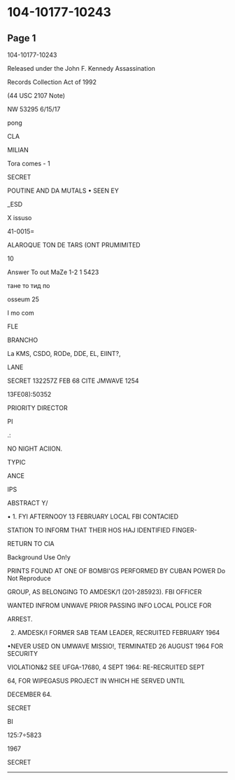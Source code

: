 # 104-10177-10243

## Page 1

104-10177-10243

Released under the John F. Kennedy Assassination

Records Collection Act of 1992

(44 USC 2107 Note)

NW 53295 6/15/17

pong

CLA

MILIAN

Tora comes - 1

SECRET

POUTINE AND DA MUTALS • SEEN EY

_ESD

X issuso

41-0015=

ALAROQUE TON DE TARS (ONT PRUMIMITED

10

Answer To out MaZe 1-2 1 5423

тане то тид по

osseum 25

I mo com

FLE

BRANCHO

La KMS, CSDO, RODe, DDE, EL, ElINT?,

LANE

SECRET 132257Z FEB 68 CITE JMWAVE 1254

13FE08):50352

PRIORITY DIRECTOR

PI

.:

NO NIGHT ACIION.

TYPIC

ANCE

IPS

ABSTRACT Y/

• 1. FYI AFTERNOOY 13 FEBRUARY LOCAL FBI CONTACIED

STATION TO INFORM THAT THEIR HOS HAJ IDENTIFIED FINGER-

RETURN TO CIA

Background Use On!y

PRINTS FOUND AT ONE OF BOMBI'GS PERFORMED BY CUBAN POWER Do Not Reproduce

GROUP, AS BELONGING TO AMDESK/1 (201-285923). FBI OFFICER

WANTED INFROM UNWAVE PRIOR PASSING INFO LOCAL POLICE FOR

ARREST.

2. AMDESK/I FORMER SAB TEAM LEADER, RECRUITED FEBRUARY 1964

•NEVER USED ON UMWAVE MISSIO!, TERMINATED 26 AUGUST 1964 FOR SECURITY

VIOLATION&2 SEE UFGA-17680, 4 SEPT 1964: RE-RECRUITED SEPT

64, FOR WIPEGASUS PROJECT IN WHICH HE SERVED UNTIL

DECEMBER 64.

SECRET

BI

125:7÷5823

1967

SECRET

---


